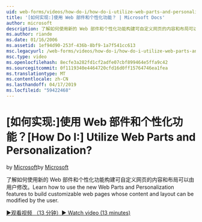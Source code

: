 ```yaml
---
uid: web-forms/videos/how-do-i/how-do-i-utilize-web-parts-and-personalization
title: '[如何实现:]使用 Web 部件和个性化功能？ | Microsoft Docs'
author: microsoft
description: 了解如何使用新的 Web 部件和个性化功能构建可自定义网页的内容和布局可以由用户修改。
ms.author: riande
ms.date: 01/16/2006
ms.assetid: 1ef94d90-253f-436b-8bf9-1a7f541cc613
msc.legacyurl: /web-forms/videos/how-do-i/how-do-i-utilize-web-parts-and-personalization
msc.type: video
ms.openlocfilehash: 8ecfe3a282fd1cf2adfe07cbf899464e5ffa9c42
ms.sourcegitcommit: 0f1119340e4464720cfd16d0ff15764746ea1fea
ms.translationtype: MT
ms.contentlocale: zh-CN
ms.lasthandoff: 04/17/2019
ms.locfileid: "59422468"
---
```

# <a name="how-do-i-utilize-web-parts-and-personalization"></a><span data-ttu-id="99f6b-104">[如何实现:]使用 Web 部件和个性化功能？</span><span class="sxs-lookup"><span data-stu-id="99f6b-104">[How Do I:] Utilize Web Parts and Personalization?</span></span>

<span data-ttu-id="99f6b-105">by [Microsoft](https://github.com/microsoft)</span><span class="sxs-lookup"><span data-stu-id="99f6b-105">by [Microsoft](https://github.com/microsoft)</span></span>

<span data-ttu-id="99f6b-106">了解如何使用新的 Web 部件和个性化功能构建可自定义网页的内容和布局可以由用户修改。</span><span class="sxs-lookup"><span data-stu-id="99f6b-106">Learn how to use the new Web Parts and Personalization features to build customizable web pages whose content and layout can be modified by the user.</span></span>

[<span data-ttu-id="99f6b-107">&#9654;观看视频 （13 分钟）</span><span class="sxs-lookup"><span data-stu-id="99f6b-107">&#9654; Watch video (13 minutes)</span></span>](https://channel9.msdn.com/Blogs/ASP-NET-Site-Videos/how-do-i-utilize-web-parts-and-personalization)
